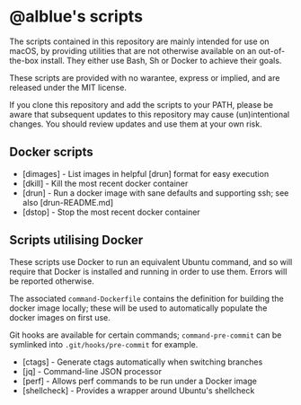 @alblue's scripts
=================

The scripts contained in this repository are mainly intended for use on macOS,
by providing utilities that are not otherwise available on an out-of-the-box
install. They either use Bash, Sh or Docker to achieve their goals.

These scripts are provided with no warantee, express or implied, and are
released under the MIT license.

If you clone this repository and add the scripts to your PATH, please be aware
that subsequent updates to this repository may cause (un)intentional changes.
You should review updates and use them at your own risk.

Docker scripts
--------------

* [dimages] - List images in helpful [drun] format for easy execution
* [dkill] - Kill the most recent docker container
* [drun] - Run a docker image with sane defaults and supporting ssh; see also [drun-README.md]
* [dstop] - Stop the most recent docker container

Scripts utilising Docker
------------------------

These scripts use Docker to run an equivalent Ubuntu command, and so will
require that Docker is installed and running in order to use them. Errors will
be reported otherwise.

The associated `command-Dockerfile` contains the definition for building the
docker image locally; these will be used to automatically populate the docker
images on first use.

Git hooks are available for certain commands; `command-pre-commit` can be
symlinked into `.git/hooks/pre-commit` for example.

* [ctags] - Generate ctags automatically when switching branches
* [jq] - Command-line JSON processor
* [perf] - Allows perf commands to be run under a Docker image
* [shellcheck] - Provides a wrapper around Ubuntu's shellcheck
